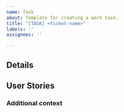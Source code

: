 ```yaml
---
name: Task
about: Template for creating a work task.
title: "[TASK] <ticket-name>"
labels: ''
assignees: ''

---
```


<!-- Short summary of task -->

## Details
<!-- A clear and concise bullet point description of what the task is. -->

## User Stories
<!-- One or more user stories for the task. -->

### Additional context
<!-- Add any other context about the task here. -->